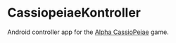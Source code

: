# CassiopeiaeKontroller
Android controller app for the <a href="https://github.com/attilapalfi92/AlphaCassiopeiae">Alpha CassioPeiae</a> game.
